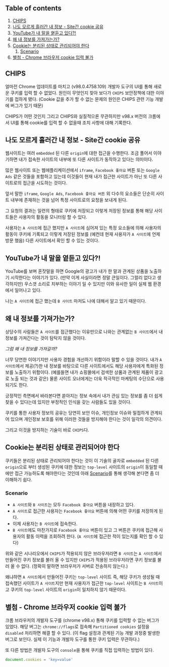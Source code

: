 ## Table of contents

1. [CHIPS](#chips)
1. [나도 모르게 흘러간 내 정보 - Site간 cookie 공유](#나도-모르게-흘러간-내-정보---site간-cookie-공유)
1. [YouTube가 내 말을 옅듣고 있다?!](#youtube가-내-말을-옅듣고-있다)
1. [왜 내 정보를 가져가는가?](#왜-내-정보를-가져가는가)
1. [Cookie는 분리된 상태로 관리되어야 한다](#cookie는-분리된-상태로-관리되어야-한다)
   1. [Scenario](#scenario)
1. [별첨 - Chrome 브라우저 cookie 입력 불가](#별첨---chrome-브라우저-cookie-입력-불가)

## CHIPS

얼마전 Chrome 업데이트를 마치고 (v98.0.4758.109) 개발자 도구의 UI를 통해 새로운 쿠키를 입력 할 수 없었다. 원인이 무엇인지 찾아 보다가 `CHIPS` 보안정책에 대한 이야기를 접하게 됐다.
(Cookie 값을 추가 할 수 없는 문제의 원인은 CHIPS 관련 기능 개발에 버그가 있기 때문)

CHIPS가 어떤 것인지 그리고 CHIPS와 실질적으론 무관하지만 v98.x 버전의 크롬에서 UI를 통해 cookie를 입력 할 수 없을때 조치 사항에 대해 기록한다.

## 나도 모르게 흘러간 내 정보 - Site간 cookie 공유

웹사이트는 여러 `embedded` 된 다른 `origin`에 대한 접근을 수행한다. 조금 풀어서 이야기하면 내가 접속한 사이트의 내부에 또 다른 사이트가 동작하고 있다는 의미이다.

많은 웹사이트 또는 웹애플리케이션에서 `iframe`, `Facebook 좋아요` 버튼 또는 `Google Ads` 같은 것들을 포함하고 있는데 이것들이 현재 내가 접근한 사이트가 아닌 또 다른 사이트로의 접근을 시도하는 것이다.

앞서 말한 `iframe`, `Google Ads`, `Facebook 좋아요 버튼` 외 다수의 요소들은 단순히 사이트 내부에 존재하는 것을 넘어 특정 사이트로의 요청을 보내게 된다.

그 요청의 결과는 일련의 형태로 쿠키에 저장되고 이렇게 저장된 정보를 통해 해당 사이트들은 사용자의 활동을 모니터링 할 수 있다.

사용자는 `A 사이트`에 접근 했지만 `A 사이트`에 심어져 있는 특정 요소들에 의해 사용자의 활동이 쿠키에 기록되고 이렇게 저장된 정보를 (예컨데 현재 사용자가 `A 사이트`에 언제 방문 했음) 다른 사이트에서 확인 할 수 있는 것이다.

## YouTube가 내 말을 옅듣고 있다?!

YouTube를 보며 혼잣말을 하면 Google의 광고가 내가 한 말과 관계된 상품을 노출하기 시작한다는 이야기가 있다. (만약 이게 사실이라면 정말 큰일이다. 그럴리 없다고 생각하지만) 우스갯 소리로 치부하는 이야기 일 수 있지만 이와 유사한 일이 실제 웹 환경에서 일어나고 있다.

나는 `A 사이트`에 접근 했는데 `B 사이트` 마저도 나에 대해서 알고 있기 때문이다.

## 왜 내 정보를 가져가는가?

상당수의 사람들은 `A 사이트`를 접근했다는 이유만으로 나와는 관계없는 `B 사이트`에서 내 정보를 가져간다는 것이 탐탁지 않을 것이다.

_그럼 왜 내 정보를 가져갈까?_

너무 당연한 이야기지만 사용자 경험을 개선하기 위함이라 말할 수 있을 것이다. 내가 `A 사이트`에서 제공(?)한 내 정보를 바탕으로 다른 사이트에서도 해당 사용자에게 특화된 정보를 노출하기 위함이다. (예를들면 내가 쇼핑몰에서 검색한 상품과 관계된 제품이 광고로 노출 되는 것과 같은) 물론 사이트 오너에게는 더욱 적극적인 마케팅의 수단으로 사용되기도 한다.

긍정적인 측면에서 바라본다면 쏟아지는 정보 속에서 내가 관심 있는 정보를 좀 더 쉽게 찾을 수 있다는데 있지만 부정적인 인식을 갖는 사람들도 있을 것이다.

쿠키를 통한 사용자 정보의 공유는 당연히 보안 이슈, 개인정보 이슈와 밀접하게 관계되어 있으며 개인정보 보호를 위해 이러한 것들을 방지해야 한다는 것이 일각의 의견이다.

그리고 이것을 방지하는 기술이 바로 `CHIPS`다.

## Cookie는 분리된 상태로 관리되어야 한다

쿠키들은 분리된 상태로 관리되어야 한다는 것이 이 기술의 골자로 `embedded` 된 다른 `origin`으로 부터 생성된 쿠키에 대한 정보는 `top-level` 사이트의 `origin`이 동일할 때에만 접근 가능하도록 해야한다는 것인데 아래 [Scenario](#scenario)를 통해 생각해 본다면 좀 더 이해하기 쉽다.

### Scenario

- `A 사이트`와 `B 사이트`는 모두 `Facebook 좋아요` 버튼을 내장하고 있다.
- `A 사이트`로 접근한 사용자는 `Facebook 좋아요` 버튼에 의해 어떤 쿠키를 저장하게 된다.
- 이제 사용자는 `B 사이트`에 접속한다.
- `B 사이트`에도 마찬가지로 `Facebook 좋아요` 버튼이 있고 그 버튼은 쿠키에 접근해 사용자의 활동 이력을 조회하려 한다. (`A 사이트`에 접근한 적이 있는지를 확인 할 수 있다)

위와 같은 시나리오에서 `CHIPS`가 적용되지 않은 브라우저라면 `B 사이트`는 `A 사이트`에서 만들어진 쿠키 정보를 불러 올 수 있지만 `CHIPS`가 적용된 브라우저라면 쿠키 정보를 불러 올 수 없다. (정확히 말하면 브라우저가 서버로 전송하지 않는다.)

왜냐하면 `A 사이트`에서 만들어진 쿠키는 `top-level` 사이트 즉, 해당 쿠키가 생성될 때 접속했던 사이트가 `A 사이트`지만 현재 사용자가 접근한 `top-level` 사이트는 `B 사이트`이고 쿠키의 `top-level` 사이트의 `origin`이 일치하지 않기 때문이다.

## 별첨 - Chrome 브라우저 cookie 입력 불가

크롬 브라우저의 개발자 도구를 (chrome v98.x) 통해 쿠키를 입력할 수 없는 버그가 있었다.
해당 버그는 `chrome://flags`로 접속해 `Partitioned cookies` 설정을 `disabled` 처리하면 해결 할 수 있다. (이 flag 설정과 관계된 기능 개발 과정중 발생한 버그로 보인다. 실제 이 기능과 개발자 도구를 통한 쿠키 입력은 무관하다.)

또 다른 방법은 개발자 도구의 `console`을 통해 쿠키를 직접 입력하는 방법이 있다.

```javascript
document.cookies = 'key=value'
```
